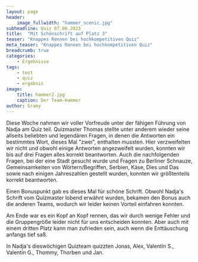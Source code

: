 ```yaml
---
layout: page
header:
    image_fullwidth: "hammer_scenic.jpg"
subheadline: Quiz 07.06.2023
title:  "Mit Schönschrift auf Platz 3"
teaser: "Knappes Rennen bei hochkompetitiven Quiz"
meta_teaser: "Knappes Rennen bei hochkompetitiven Quiz"
breadcrumb: true
categories:
    - Ergebnisse
tags:
    - test
    - quiz
    - ergebnis
image:
    title: hammer2.jpg
    caption: Der Team-Hammer
author: Gramy
---
```


Diese Woche nahmen wir voller Vorfreude unter der fähigen Führung von Nadja am Quiz teil.
Quizmaster Thomas stellte unter anderem wieder seine allseits beliebten und legendären Fragen, in denen die Antworten ein bestimmtes Wort, dieses Mal "zwei", enthalten mussten.
Hier verzweifelten wir nicht und obwohl einige Antworten angezweifelt wurden, konnten wir bis auf drei Fragen alles korrekt beantworten.
Auch die nachfolgenden Fragen, bei der eine Stadt gesucht wurde und Fragen zu Berliner Schnauze, Gemeinsamkeiten von Wörtern/Begriffen, Serbien, Käse, Dies und Das sowie nach einigen Jahreszahlen gestellt wurden, konnten wir größtenteils korrekt beantworten.

Einen Bonuspunkt gab es dieses Mal für schöne Schrift.
Obwohl Nadja's Schrift vom Quizmaster lobend erwähnt wurden, bekamen den Bonus auch die anderen Teams, wodurch wir leider keinen Vorteil einfahren konnten.

Am Ende war es ein Kopf an Kopf rennen, das wir durch wenige Fehler und die Gruppengröße leider nicht für uns entscheiden konnten.
Aber auch mit einem dritten Platz kann man zufrieden sein, auch wenn die Enttäuschung anfangs tief saß. 

In Nadja's dieswöchigen Quizteam quizzten Jonas, Alex, Valentin S., Valentin G., Thommy, Thorben und Jan.

